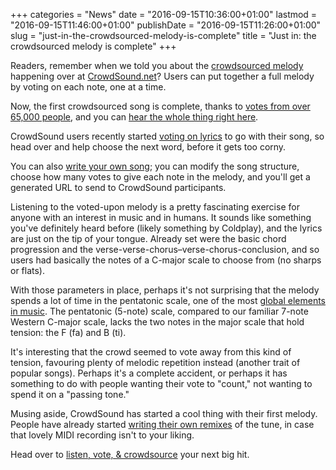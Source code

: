 +++
categories = "News"
date = "2016-09-15T10:36:00+01:00"
lastmod = "2016-09-15T11:46:00+01:00"
publishDate = "2016-09-15T11:26:00+01:00"
slug = "just-in-the-crowdsourced-melody-is-complete"
title = "Just in: the crowdsourced melody is complete"
+++

Readers, remember when we told you about the [crowdsourced melody](/vote-for-a-note-crowdsourced-songwriting/) happening over at [CrowdSound.net](https://crowdsound.net/)? Users can put together a full melody by voting on each note, one at a time.

Now, the first crowdsourced song is complete, thanks to [votes from over 65,000 people](https://crowdsound.net/stats), and you can [hear the whole thing right here](https://crowdsound.net/). 

CrowdSound users recently started [voting on lyrics](https://crowdsound.net/lyrics) to go with their song, so head over and help choose the next word, before it gets too corny. 

You can also [write your own song](https://crowdsound.net/write); you can modify the song structure, choose how many votes to give each note in the melody, and you'll get a generated URL to send to CrowdSound participants. 

Listening to the voted-upon melody is a pretty fascinating exercise for anyone with an interest in music and in humans. It sounds like something you've definitely heard before (likely something by Coldplay), and the lyrics are just on the tip of your tongue. Already set were the basic chord progression and the verse-verse-chorus–verse-chorus-conclusion, and so users had basically the notes of a C-major scale to choose from (no sharps or flats).

With those parameters in place, perhaps it's not surprising that the melody spends a lot of time in the pentatonic scale, one of the most [global elements in music](https://en.wikipedia.org/wiki/Pentatonic_scale#Pervasiveness). The pentatonic (5-note) scale, compared to our familiar 7-note Western C-major scale, lacks the two notes in the major scale that hold tension: the F (fa) and B (ti). 

It's interesting that the crowd seemed to vote away from this kind of tension, favouring plenty of melodic repetition instead (another trait of popular songs). Perhaps it's a complete accident, or perhaps it has something to do with people wanting their vote to "count," not wanting to spend it on a "passing tone." 

Musing aside, CrowdSound has started a cool thing with their first melody. People have already started [writing their own remixes](https://crowdsound.net/lounge) of the tune, in case that lovely MIDI recording isn't to your liking.

Head over to [listen, vote, & crowdsource](https://crowdsound.net/) your next big hit.

